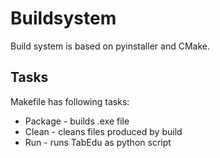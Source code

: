 # Buildsystem
Build system is based on pyinstaller and CMake.
## Tasks
Makefile has following tasks:
* Package - builds .exe file
* Clean - cleans files produced by build
* Run - runs TabEdu as python script